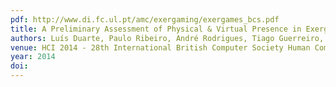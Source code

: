 ```yaml
---
pdf: http://www.di.fc.ul.pt/amc/exergaming/exergames_bcs.pdf
title: A Preliminary Assessment of Physical & Virtual Presence in Exergames
authors: Luís Duarte, Paulo Ribeiro, André Rodrigues, Tiago Guerreiro, Luís Carriço
venue: HCI 2014 - 28th International British Computer Society Human Computer Interaction Conference, SouthPort, UK, September, 2014
year: 2014
doi: 
---
```

